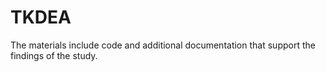 # TKDEA
The materials include code and additional documentation that support the findings of the study.
